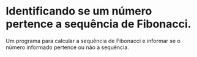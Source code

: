 # Identificando se um número pertence a sequência de Fibonacci.

Um programa para calcular a sequência de Fibonacci e informar se o número informado pertence ou não a sequência.
